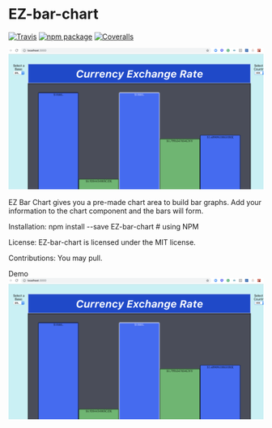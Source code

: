 # EZ-bar-chart

[![Travis][build-badge]][build]
[![npm package][npm-badge]][npm]
[![Coveralls][coveralls-badge]][coveralls]

![logo](./imgs/barchart.png)


EZ Bar Chart gives you a pre-made chart area to build bar graphs. Add your information to the chart component and the bars will form. 

Installation:
npm install --save EZ-bar-chart # using NPM


License:
EZ-bar-chart is licensed under the MIT license.

Contributions:
You may pull.

Demo
![barchart](./imgs/barchart.png)


[build-badge]: https://img.shields.io/travis/user/repo/master.png?style=flat-square
[build]: https://travis-ci.org/user/repo

[npm-badge]: https://img.shields.io/npm/v/npm-package.png?style=flat-square
[npm]: https://www.npmjs.org/package/npm-package

[coveralls-badge]: https://img.shields.io/coveralls/user/repo/master.png?style=flat-square
[coveralls]: https://coveralls.io/github/user/repo

